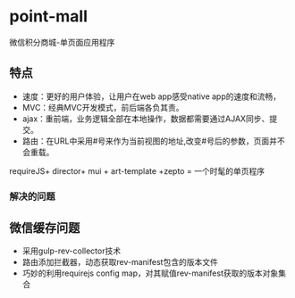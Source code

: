 # point-mall

微信积分商城-单页面应用程序

## 特点

* 速度：更好的用户体验，让用户在web app感受native app的速度和流畅，
* MVC：经典MVC开发模式，前后端各负其责。
* ajax：重前端，业务逻辑全部在本地操作，数据都需要通过AJAX同步、提交。
* 路由：在URL中采用#号来作为当前视图的地址,改变#号后的参数，页面并不会重载。

requireJS+ director+ mui + art-template +zepto = 一个时髦的单页程序

### 解决的问题

## 微信缓存问题

* 采用gulp-rev-collector技术
* 路由添加拦截器，动态获取rev-manifest包含的版本文件
* 巧妙的利用requirejs config map，对其赋值rev-manifest获取的版本对象集合

